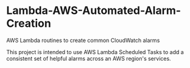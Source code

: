 # Lambda-AWS-Automated-Alarm-Creation
AWS Lambda routines to create common CloudWatch alarms

This project is intended to use AWS Lambda Scheduled Tasks to add a consistent set of helpful alarms across an AWS region's services.
